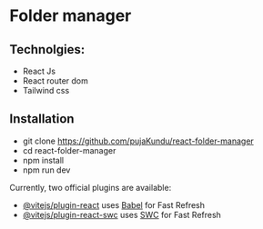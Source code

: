 # Folder manager

## Technolgies: 
- React Js
- React router dom
- Tailwind css

## Installation
- git clone https://github.com/pujaKundu/react-folder-manager
- cd react-folder-manager
- npm install
- npm run dev

Currently, two official plugins are available:

- [@vitejs/plugin-react](https://github.com/vitejs/vite-plugin-react/blob/main/packages/plugin-react/README.md) uses [Babel](https://babeljs.io/) for Fast Refresh
- [@vitejs/plugin-react-swc](https://github.com/vitejs/vite-plugin-react-swc) uses [SWC](https://swc.rs/) for Fast Refresh
